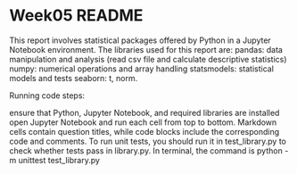 # Week05 README
This report involves statistical packages offered by Python in a Jupyter Notebook environment. The libraries used for this report are: pandas: data manipulation and analysis (read csv file and calculate descriptive statistics) numpy: numerical operations and array handling statsmodels: statistical models and tests seaborn: t, norm.

Running code steps:

ensure that Python, Jupyter Notebook, and required libraries are installed open Jupyter Notebook and run each cell from top to bottom. Markdown cells contain question titles, while code blocks include the corresponding code and comments.
To run unit tests, you should run it in test_library.py to check whether tests pass in library.py. In terminal, the command is python -m unittest test_library.py
